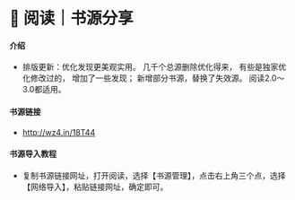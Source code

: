# 📖 阅读｜书源分享

#### 介绍

- 排版更新：优化发现更美观实用。 几千个总源删除优化得来， 有些是独家优化修改过的， 增加了一些发现； 新增部分书源，替换了失效源。 阅读2.0～3.0都适用。

#### 书源链接

- http://wz4.in/18T44

#### 书源导入教程

- 复制书源链接网址，打开阅读，选择【书源管理】，点击右上角三个点，选择【网络导入】，粘贴链接网址，确定即可。